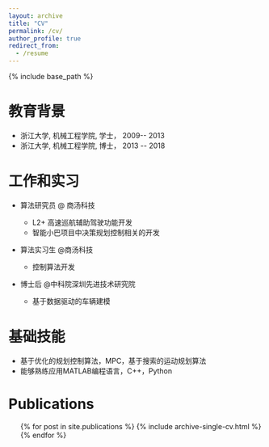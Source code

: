 ```yaml
---
layout: archive
title: "CV"
permalink: /cv/
author_profile: true
redirect_from:
  - /resume
---
```


{% include base_path %}

教育背景
======
* 浙江大学, 机械工程学院, 学士， 2009-- 2013
* 浙江大学, 机械工程学院, 博士， 2013 -- 2018

工作和实习
======
* 算法研究员 @ 商汤科技
  * L2+ 高速巡航辅助驾驶功能开发
  * 智能小巴项目中决策规划控制相关的开发


* 算法实习生 @商汤科技
  * 控制算法开发

* 博士后 @中科院深圳先进技术研究院
  * 基于数据驱动的车辆建模
  
基础技能
======
* 基于优化的规划控制算法，MPC，基于搜索的运动规划算法
* 能够熟练应用MATLAB编程语言，C++，Python

Publications
======
  <ul>{% for post in site.publications %}
    {% include archive-single-cv.html %}
  {% endfor %}</ul>
  
<!-- Talks
======
  <ul>{% for post in site.talks %}
    {% include archive-single-talk-cv.html %}
  {% endfor %}</ul>
  
Teaching
======
  <ul>{% for post in site.teaching %}
    {% include archive-single-cv.html %}
  {% endfor %}</ul>
   -->
<!-- Service and leadership
======
* Currently signed in to 43 different slack teams -->

